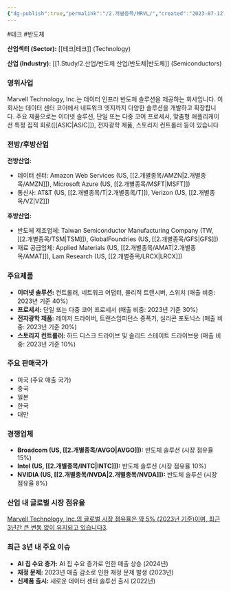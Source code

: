 ```yaml
---
{"dg-publish":true,"permalink":"/2.개별종목/MRVL/","created":"2023-07-12T11:47:23.675+09:00","updated":"2025-07-29T21:37:04.943+09:00"}
---
```


#테크 #반도체


**산업섹터 (Sector):** [[테크\|테크]] (Technology)  

**산업 (Industry):** [[1.Study/2.산업/반도체 산업/반도체\|반도체]] (Semiconductors)

### 영위사업

Marvell Technology, Inc.는 데이터 인프라 반도체 솔루션을 제공하는 회사입니다. 이 회사는 데이터 센터 코어에서 네트워크 엣지까지 다양한 솔루션을 개발하고 확장합니다. 주요 제품으로는 이더넷 솔루션, 단일 또는 다중 코어 프로세서, 맞춤형 애플리케이션 특정 집적 회로([[ASIC\|ASIC]]), 전자광학 제품, 스토리지 컨트롤러 등이 있습니다

### 전방/후방산업

**전방산업:**

- 데이터 센터: Amazon Web Services (US, [[2.개별종목/AMZN\|2.개별종목/AMZN]]), Microsoft Azure (US, [[2.개별종목/MSFT\|MSFT]])
- 통신사: AT&T (US, [[2.개별종목/T\|2.개별종목/T]]), Verizon (US, [[2.개별종목/VZ\|VZ]])

**후방산업:**

- 반도체 제조업체: Taiwan Semiconductor Manufacturing Company (TW, [[2.개별종목/TSM\|TSM]]), GlobalFoundries (US, [[2.개별종목/GFS\|GFS]])
- 재료 공급업체: Applied Materials (US, [[2.개별종목/AMAT\|2.개별종목/AMAT]]), Lam Research (US, [[2.개별종목/LRCX\|LRCX]])

### 주요제품

- **이더넷 솔루션:** 컨트롤러, 네트워크 어댑터, 물리적 트랜시버, 스위치 (매출 비중: 2023년 기준 40%)
- **프로세서:** 단일 또는 다중 코어 프로세서 (매출 비중: 2023년 기준 30%)
- **전자광학 제품:** 레이저 드라이버, 트랜스임피던스 증폭기, 실리콘 포토닉스 (매출 비중: 2023년 기준 20%)
- **스토리지 컨트롤러:** 하드 디스크 드라이브 및 솔리드 스테이트 드라이브용 (매출 비중: 2023년 기준 10%)

### 주요 판매국가

- 미국 (주요 매출 국가)
- 중국
- 일본
- 한국
- 대만

### 경쟁업체

- **Broadcom (US, [[2.개별종목/AVGO\|AVGO]]):** 반도체 솔루션 (시장 점유율 15%)
- **Intel (US, [[2.개별종목/INTC\|INTC]]):** 반도체 솔루션 (시장 점유율 10%)
- **NVIDIA (US, [[2.개별종목/NVDA\|2.개별종목/NVDA]]):** 반도체 솔루션 (시장 점유율 8%)

### 산업 내 글로벌 시장 점유율

[Marvell Technology, Inc.의 글로벌 시장 점유율은 약 5% (2023년 기준)이며, 최근 3년간 큰 변동 없이 유지되고 있습니다](https://csimarket.com/stocks/competitionSEG2.php?code=MRVL)[3](https://csimarket.com/stocks/competitionSEG2.php?code=MRVL).

### 최근 3년 내 주요 이슈

- **AI 칩 수요 증가:** AI 칩 수요 증가로 인한 매출 상승 (2024년)
- **재정 문제:** 2023년 매출 감소로 인한 재정 문제 발생 (2023년)
- **신제품 출시:** 새로운 데이터 센터 솔루션 출시 (2022년)